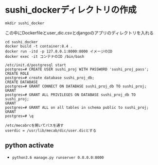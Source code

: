 # sushi_dockerディレクトリの作成

```
mkdir sushi_docker
```

この中にDockerfileとuser_dic.csvとdjangoのアプリのディレクトリを入れる

```
cd sushi_docker
docker build -t container:8.4 .
docker run -itd -p 127.0.0.1:8000:8000 イメージのID
docker exec -it コンテナのID /bin/bash

/etc/init.d/postgresql start
postgres=# CREATE USER sushi_proj WITH PASSWORD 'sushi_proj_pass';
CREATE ROLE
postgres=# create database sushi_proj_db;
CREATE DATABASE
postgres=# GRANT CONNECT ON DATABASE sushi_proj_db TO sushi_proj;
GRANT
postgres=# GRANT ALL PRIVILEGES ON DATABASE sushi_proj_db TO sushi_proj;
GRANT
postgres=# GRANT ALL on all tables in schema public to sushi_proj;
GRANT
postgres=# \q

/etc/mecabrcを開いてパスを通す
userdic = /usr/lib/mecab/dic/user.dicとする
```


## python activate
* `python3.6 manage.py runserver 0.0.0.0:8000`

